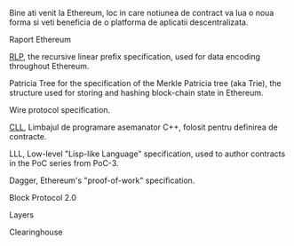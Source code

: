 Bine ati venit la Ethereum, loc in care notiunea de contract va lua o noua forma si veti beneficia de o platforma de aplicatii descentralizata.

Raport Ethereum 

[RLP](https://github.com/ethereum/wiki/wiki/%5BRomanian%5D-RLP), the recursive linear prefix specification, used for data encoding throughout Ethereum.

Patricia Tree for the specification of the Merkle Patricia tree (aka Trie), the structure used for storing and hashing block-chain state in Ethereum.

Wire protocol specification.

[CLL](https://github.com/ethereum/wiki/wiki/%5BRomanian%5D-CLL), Limbajul de programare asemanator C++, folosit pentru definirea de contracte.

LLL, Low-level "Lisp-like Language" specification, used to author contracts in the PoC series from PoC-3.

Dagger, Ethereum's "proof-of-work" specification.

Block Protocol 2.0

Layers

Clearinghouse